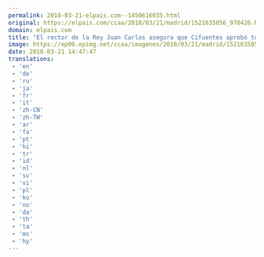 ```yaml
---
permalink: 2018-03-21-elpais.com--1450616035.html
original: https://elpais.com/ccaa/2018/03/21/madrid/1521635056_970426.html#?ref=rss&format=simple&link=link
domain: elpais.com
title: "El rector de la Rey Juan Carlos asegura que Cifuentes aprobó todo en ese año"
image: https://ep00.epimg.net/ccaa/imagenes/2018/03/21/madrid/1521635056_970426_1521638974_rrss_normal.jpg
date: 2018-03-21 14:47:47
translations: 
 - 'en'
 - 'de'
 - 'ru'
 - 'ja'
 - 'fr'
 - 'it'
 - 'zh-CN'
 - 'zh-TW'
 - 'ar'
 - 'fa'
 - 'pt'
 - 'hi'
 - 'tr'
 - 'id'
 - 'nl'
 - 'sv'
 - 'vi'
 - 'pl'
 - 'ko'
 - 'no'
 - 'da'
 - 'th'
 - 'ta'
 - 'ms'
 - 'hy'
---
```


